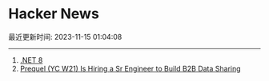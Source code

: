 # Hacker News

最近更新时间: 2023-11-15 01:04:08

--- 
1. [.NET 8](https://devblogs.microsoft.com/dotnet/announcing-dotnet-8/) 
2. [Prequel (YC W21) Is Hiring a Sr Engineer to Build B2B Data Sharing](https://www.workatastartup.com/jobs/43482) 
